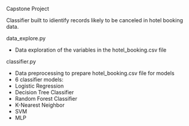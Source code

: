 Capstone Project

Classifier built to idientify records likely to be canceled in hotel booking data.

data_explore.py
- Data exploration of the variables in the hotel_booking.csv file

classifier.py
- Data preprocessing to prepare hotel_booking.csv file for models
- 6 classifier models:
-   Logistic Regression
-   Decision Tree Classifier
-   Random Forest Classifier
-   K-Nearest Neighbor
-   SVM
-   MLP
